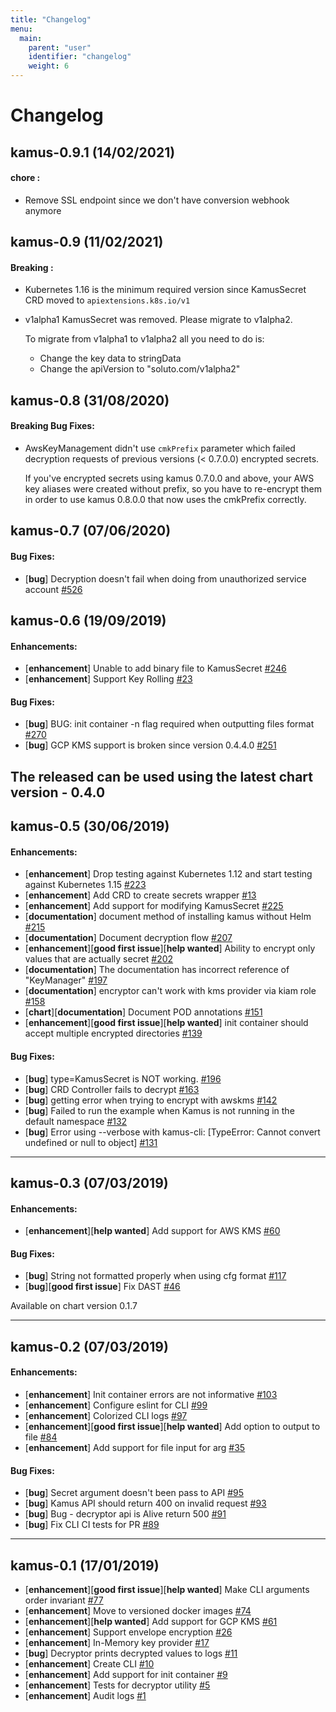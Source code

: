 ```yaml
---
title: "Changelog"
menu:
  main:
    parent: "user"
    identifier: "changelog"
    weight: 6
---
```

# Changelog


## kamus-0.9.1 (14/02/2021)

#### chore :
- Remove SSL endpoint since we don't have conversion webhook anymore

## kamus-0.9 (11/02/2021)

#### Breaking :
- Kubernetes 1.16 is the minimum required version since KamusSecret CRD moved to `apiextensions.k8s.io/v1`
- v1alpha1 KamusSecret was removed. Please migrate to v1alpha2.

  To migrate from v1alpha1 to v1alpha2 all you need to do is:

  * Change the key data to stringData
  * Change the apiVersion to "soluto.com/v1alpha2"

    
  
## kamus-0.8 (31/08/2020)

#### Breaking Bug Fixes:

- AwsKeyManagement didn't use `cmkPrefix` parameter which failed decryption requests of previous versions (< 0.7.0.0) encrypted secrets.

  If you've encrypted secrets using kamus 0.7.0.0 and above, your AWS key aliases were created without prefix, so you have to re-encrypt them in order to use kamus 0.8.0.0 that now uses the cmkPrefix correctly.


## kamus-0.7 (07/06/2020)

#### Bug Fixes:

- [**bug**] Decryption doesn't fail when doing from unauthorized service account [#526](https://github.com/Soluto/kamus/issues/526)


## kamus-0.6 (19/09/2019)

#### Enhancements:

- [**enhancement**] Unable to add binary file to KamusSecret [#246](https://github.com/Soluto/kamus/issues/246)
- [**enhancement**] Support Key Rolling [#23](https://github.com/Soluto/kamus/issues/23)

#### Bug Fixes:

- [**bug**] BUG: init container -n flag required when outputting files format [#270](https://github.com/Soluto/kamus/issues/270)
- [**bug**] GCP KMS support is broken since version 0.4.4.0 [#251](https://github.com/Soluto/kamus/issues/251)

The released can be used using the latest chart version - 0.4.0
---

## kamus-0.5 (30/06/2019)

#### Enhancements:

- [**enhancement**] Drop testing against Kubernetes 1.12 and start testing against Kubernetes 1.15 [#223](https://github.com/Soluto/kamus/pull/223)
- [**enhancement**] Add CRD to create secrets wrapper [#13](https://github.com/Soluto/kamus/issues/13)
- [**enhancement**] Add support for modifying KamusSecret [#225](https://github.com/Soluto/kamus/issues/225)
- [**documentation**] document method of installing kamus without Helm [#215](https://github.com/Soluto/kamus/issues/215)
- [**documentation**] Document decryption flow [#207](https://github.com/Soluto/kamus/issues/207)
- [**enhancement**][**good first issue**][**help wanted**] Ability to encrypt only values that are actually secret [#202](https://github.com/Soluto/kamus/issues/202)
- [**documentation**] The documentation has incorrect reference of "KeyManager" [#197](https://github.com/Soluto/kamus/issues/197)
- [**documentation**] encryptor can't work with kms provider via kiam role [#158](https://github.com/Soluto/kamus/issues/158)
- [**chart**][**documentation**] Document POD annotations [#151](https://github.com/Soluto/kamus/issues/151)
- [**enhancement**][**good first issue**][**help wanted**] init container should accept multiple encrypted directories [#139](https://github.com/Soluto/kamus/issues/139)

#### Bug Fixes:

- [**bug**] type=KamusSecret  is NOT working. [#196](https://github.com/Soluto/kamus/issues/196)
- [**bug**] CRD Controller fails to decrypt [#163](https://github.com/Soluto/kamus/issues/163)
- [**bug**] getting error when trying to encrypt with awskms [#142](https://github.com/Soluto/kamus/issues/142)
- [**bug**] Failed to run the example when Kamus is not running in the default namespace [#132](https://github.com/Soluto/kamus/issues/132)
- [**bug**] Error using --verbose with kamus-cli: [TypeError: Cannot convert undefined or null to object] [#131](https://github.com/Soluto/kamus/issues/131)

---

## kamus-0.3 (07/03/2019)

#### Enhancements:

- [**enhancement**][**help wanted**] Add support for AWS KMS [#60](https://github.com/Soluto/kamus/issues/60)

#### Bug Fixes:

- [**bug**] String not formatted properly when using cfg format [#117](https://github.com/Soluto/kamus/issues/117)
- [**bug**][**good first issue**] Fix DAST [#46](https://github.com/Soluto/kamus/issues/46)

Available on chart version 0.1.7

---

## kamus-0.2 (07/03/2019)

#### Enhancements:

- [**enhancement**] Init container errors are not informative [#103](https://github.com/Soluto/kamus/issues/103)
- [**enhancement**] Configure eslint for CLI [#99](https://github.com/Soluto/kamus/issues/99)
- [**enhancement**] Colorized CLI logs [#97](https://github.com/Soluto/kamus/issues/97)
- [**enhancement**][**good first issue**][**help wanted**] Add option to output to file [#84](https://github.com/Soluto/kamus/issues/84)
- [**enhancement**] Add support for file input for <data> arg [#35](https://github.com/Soluto/kamus/issues/35)

#### Bug Fixes:

- [**bug**] Secret argument doesn't been pass to API [#95](https://github.com/Soluto/kamus/issues/95)
- [**bug**] Kamus API should return 400 on invalid request [#93](https://github.com/Soluto/kamus/issues/93)
- [**bug**] Bug - decryptor api is Alive return 500 [#91](https://github.com/Soluto/kamus/issues/91)
- [**bug**] Fix CLI CI tests for PR [#89](https://github.com/Soluto/kamus/issues/89)

---

## kamus-0.1 (17/01/2019)
- [**enhancement**][**good first issue**][**help wanted**] Make CLI arguments order invariant [#77](https://github.com/Soluto/kamus/issues/77)
- [**enhancement**] Move to versioned docker images [#74](https://github.com/Soluto/kamus/issues/74)
- [**enhancement**][**help wanted**] Add support for GCP KMS [#61](https://github.com/Soluto/kamus/issues/61)
- [**enhancement**] Support envelope encryption [#26](https://github.com/Soluto/kamus/issues/26)
- [**enhancement**] In-Memory key provider [#17](https://github.com/Soluto/kamus/issues/17)
- [**bug**] Decryptor prints decrypted values to logs [#11](https://github.com/Soluto/kamus/issues/11)
- [**enhancement**] Create CLI [#10](https://github.com/Soluto/kamus/issues/10)
- [**enhancement**] Add support for init container [#9](https://github.com/Soluto/kamus/issues/9)
- [**enhancement**] Tests for decryptor utility [#5](https://github.com/Soluto/kamus/issues/5)
- [**enhancement**] Audit logs [#1](https://github.com/Soluto/kamus/issues/1)
